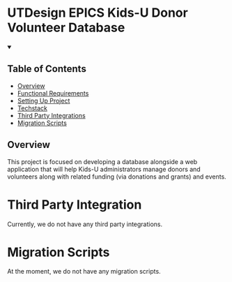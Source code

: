 # UTDesign EPICS Kids-U Donor Volunteer Database

<!-- markdownlint-disable-next-line MD033 -->
<details open><summary><h2>Table of Contents</h2></summary>

- [Overview](#overview)
- [Functional Requirements](docs/functionalRequirements.md)
- [Setting Up Project](docs/setUpProject.md)
- [Techstack](docs/techstack.md)
- [Third Party Integrations](#third-party-integration)
- [Migration Scripts](#migration-scripts)

</details>

## Overview

This project is focused on developing a database alongside a web application that will help Kids-U administrators manage donors and volunteers along with related funding (via donations and grants) and events. 

# Third Party Integration
Currently, we do not have any third party integrations.

# Migration Scripts
At the moment, we do not have any migration scripts.
